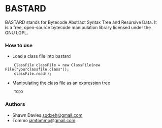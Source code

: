 BASTARD
=======
BASTARD stands for Bytecode Abstract Syntax Tree and Resursive Data.
It is a free, open-source bytecode manipulation library licensed under the GNU LGPL.

### How to use
* Load a class file into bastard
~~~
	ClassFile classFile = new ClassFile(new File("yourclassfile.class"));
	classFile.read();
~~~

* Manipulating the class file as an expression tree
~~~
	TODO
~~~

### Authors
* Shawn Davies <sodxeh@gmail.com>
* Tommo <iamtommo@gmail.com>

